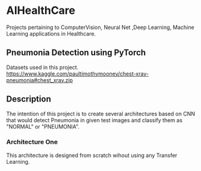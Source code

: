 # AIHealthCare
Projects pertaining to ComputerVision, Neural Net ,Deep Learning, Machine Learning applications in Healthcare.

## Pneumonia Detection using PyTorch
 Datasets used in this project. https://www.kaggle.com/paultimothymooney/chest-xray-pneumonia#chest_xray.zip

## Description

The intention of this project is to create several architectures based on CNN that would detect  Pneumonia in given test images and classify them as "NORMAL" or "PNEUMONIA".

### Architecture One 
This architecture is designed from scratch wihout using any Transfer Learning.
